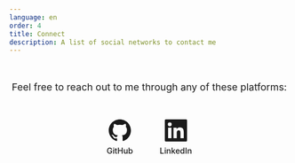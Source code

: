 ```yaml
---
language: en
order: 4
title: Connect
description: A list of social networks to contact me
---
```

<div class="social-container">
  <p class="connect-intro">Feel free to reach out to me through any of these platforms:</p>

  <div class="social-links">
    <a href="https://github.com/santinuin" target="_blank" rel="noopener noreferrer" class="social-link">
      <svg xmlns="http://www.w3.org/2000/svg" width="16" height="16" viewBox="0 0 16 16" class="social-icon">
        <path fill="currentColor" d="M8 0c4.42 0 8 3.58 8 8a8.01 8.01 0 0 1-5.45 7.59c-.4.08-.55-.17-.55-.38c0-.27.01-1.13.01-2.2c0-.75-.25-1.23-.54-1.48c1.78-.2 3.65-.88 3.65-3.95c0-.88-.31-1.59-.82-2.15c.08-.2.36-1.02-.08-2.12c0 0-.67-.22-2.2.82c-.64-.18-1.32-.27-2-.27s-1.36.09-2 .27c-1.53-1.03-2.2-.82-2.2-.82c-.44 1.1-.16 1.92-.08 2.12c-.51.56-.82 1.28-.82 2.15c0 3.06 1.86 3.75 3.64 3.95c-.23.2-.44.55-.51 1.07c-.46.21-1.61.55-2.33-.66c-.15-.24-.6-.83-1.23-.82c-.67.01-.27.38.01.53c.34.19.73.9.82 1.13c.16.45.68 1.31 2.69.94c0 .67.01 1.3.01 1.49c0 .21-.15.45-.55.38A7.995 7.995 0 0 1 0 8c0-4.42 3.58-8 8-8"/>
      </svg>
      <span class="social-text">GitHub</span>
    </a>
    <a href="https://www.linkedin.com/in/santinuin/" target="_blank" rel="noopener noreferrer" class="social-link">
      <svg xmlns="http://www.w3.org/2000/svg" width="32" height="32" viewBox="0 0 24 24" class="social-icon"> 
        <path fill="currentColor" fill-rule="evenodd" d="M20.452 20.45h-3.56v-5.57c0-1.328-.022-3.036-1.85-3.036c-1.851 0-2.134 1.447-2.134 2.942v5.664H9.352V8.997h3.413v1.566h.049c.475-.9 1.636-1.85 3.367-1.85c3.605 0 4.27 2.371 4.27 5.456zM5.339 7.433a2.063 2.063 0 1 1 0-4.13a2.065 2.065 0 0 1 0 4.13M7.12 20.45H3.558V8.997H7.12zM23 0H1a1 1 0 0 0-1 1v22a1 1 0 0 0 1 1h22a1 1 0 0 0 1-1V1a1 1 0 0 0-1-1"/>
      </svg>
      <span class="social-text">LinkedIn</span>
    </a>
  </div>
</div>

<style>
.social-container {
  display: flex;
  flex-direction: column;
  align-items: center;
  justify-content: center;
  gap: 1.5rem;
  padding: 1rem 0;
  text-align: center;
}

.connect-intro {
  font-size: 1.1rem;
  margin-bottom: 1rem;
  color: var(--blue);
}

.social-links {
  display: flex;
  justify-content: center;
  gap: 2rem;
  flex-wrap: wrap;
}

.social-link {
  display: flex;
  flex-direction: column;
  align-items: center;
  text-decoration: none;
  transition: transform 0.2s ease, color 0.2s ease;
  padding: 0.5rem;
  color: var(--color-text);
}

.social-link:hover {
  transform: translateY(-5px);
  color: var(--purple);
}

.social-icon {
  width: 2.5rem;
  height: 2.5rem;
  margin-bottom: 0.5rem;
  transition: all 0.2s ease;
}

.social-link:hover .social-icon {
  color: var(--purple);
}

.social-text {
  font-size: 0.9rem;
  font-weight: 500;
}

@media (max-width: 768px) {
  .social-links {
    gap: 1.5rem;
  }
  
  .social-icon {
    width: 2rem;
    height: 2rem;
  }
}
</style>